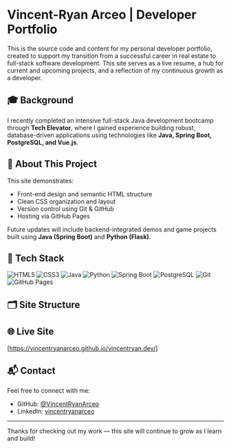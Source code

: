 # Vincent-Ryan Arceo | Developer Portfolio

This is the source code and content for my personal developer portfolio, created to support my transition from a successful career in real estate to full-stack software development. This site serves as a live resume, a hub for current and upcoming projects, and a reflection of my continuous growth as a developer.

## 🎓 Background

I recently completed an intensive full-stack Java development bootcamp through **Tech Elevator**, where I gained experience building robust, database-driven applications using technologies like **Java, Spring Boot, PostgreSQL, and Vue.js**.

## 🧭 About This Project

This site demonstrates:
- Front-end design and semantic HTML structure
- Clean CSS organization and layout
- Version control using Git & GitHub
- Hosting via GitHub Pages

Future updates will include backend-integrated demos and game projects built using **Java (Spring Boot)** and **Python (Flask)**.

## 🧰 Tech Stack

![HTML5](https://img.shields.io/badge/HTML5-E34F26?logo=html5&logoColor=white)
![CSS3](https://img.shields.io/badge/CSS3-1572B6?logo=css3&logoColor=white)
![Java](https://img.shields.io/badge/Java-007396?logo=java&logoColor=white)
![Python](https://img.shields.io/badge/Python-3776AB?logo=python&logoColor=white)
![Spring Boot](https://img.shields.io/badge/Spring_Boot-6DB33F?logo=springboot&logoColor=white)
![PostgreSQL](https://img.shields.io/badge/PostgreSQL-336791?logo=postgresql&logoColor=white)
![Git](https://img.shields.io/badge/Git-F05032?logo=git&logoColor=white)
![GitHub Pages](https://img.shields.io/badge/GitHub_Pages-222?logo=github&logoColor=white)

## 🗂️ Site Structure


## 🌐 Live Site

[https://vincentryanarceo.github.io/vincentryan.dev/]

## 📬 Contact

Feel free to connect with me:

- GitHub: [@VincentRyanArceo](https://github.com/VincentRyanArceo)
- LinkedIn: [vincentryanarceo](https://www.linkedin.com/in/vincentryanarceo/)

---

Thanks for checking out my work — this site will continue to grow as I learn and build!
